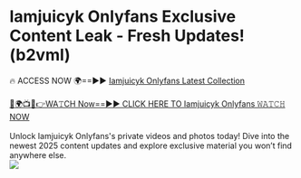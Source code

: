 # Iamjuicyk Onlyfans Exclusive Content Leak - Fresh Updates! (b2vml)

🔥 ACCESS NOW 🌍==►► <a href="https://tinyurl.com/kvy9nzfs" rel="nofollow">Iamjuicyk Onlyfans Latest Collection</a>
<br><br>
[🔴🌍📺📱👉WA𝚃CH Now==►► CLICK HERE TO Iamjuicyk Onlyfans 𝚆𝙰𝚃𝙲𝙷 NOW](https://tinyurl.com/kvy9nzfs)
<br><br>
Unlock Iamjuicyk Onlyfans's private videos and photos today! Dive into the newest 2025 content updates and explore exclusive material you won’t find anywhere else.
<br>
<a href="https://tinyurl.com/kvy9nzfs" rel="nofollow" data-target="animated-image.originalLink"><img src="https://camo.githubusercontent.com/8a4f000d20f83aca3bf7ec5f350d767afa0574a8a352519fd8cfa583a6f93a33/68747470733a2f2f692e696d6775722e636f6d2f644a486b345a712e676966" data-canonical-src="https://i.imgur.com/dJHk4Zq.gif" style="max-width: 100%; display: inline-block;" data-target="animated-image.originalImage"></a>
<br>
